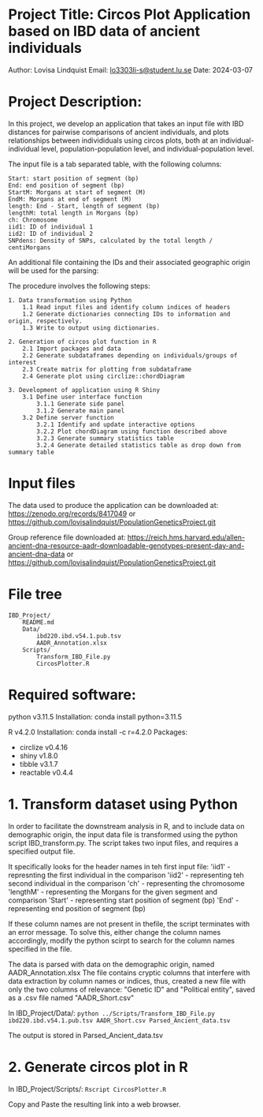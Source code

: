 
# Project Title: Circos Plot Application based on IBD data of ancient individuals

Author: Lovisa Lindquist
Email: lo3303li-s@student.lu.se
Date: 2024-03-07

# Project Description: 
In this project, we develop an application that takes an input file with IBD distances for pairwise comparisons of ancient individuals, and plots relationships between individiduals using circos plots, both at an individual-individual level, population-population level, and individual-population level. 

The input file is a tab separated table, with the following columns:

    Start: start position of segment (bp)
    End: end position of segment (bp)
    StartM: Morgans at start of segment (M)
    EndM: Morgans at end of segment (M)
    length: End - Start, length of segment (bp)
    lengthM: total length in Morgans (bp)
    ch: Chromosome
    iid1: ID of individual 1
    iid2: ID of individual 2
    SNPdens: Density of SNPs, calculated by the total length / centiMorgans
An additional file containing the IDs and their associated geographic origin will be used for the parsing:

The procedure involves the following steps:

    1. Data transformation using Python
        1.1 Read input files and identify column indices of headers
        1.2 Generate dictionaries connecting IDs to information and origin, respectively.
        1.3 Write to output using dictionaries.

    2. Generation of circos plot function in R
        2.1 Import packages and data
        2.2 Generate subdataframes depending on individuals/groups of interest
        2.3 Create matrix for plotting from subdataframe 
        2.4 Generate plot using circlize::chordDiagram

    3. Development of application using R Shiny
        3.1 Define user interface function
            3.1.1 Generate side panel
            3.1.2 Generate main panel
        3.2 Define server function
            3.2.1 Identify and update interactive options
            3.2.2 Plot chordDiagram using function described above
            3.2.3 Generate summary statistics table
            3.2.4 Generate detailed statistics table as drop down from summary table

# Input files
The data used to produce the application can be downloaded at:
https://zenodo.org/records/8417049 
or
https://github.com/lovisalindquist/PopulationGeneticsProject.git

Group reference file downloaded at:
https://reich.hms.harvard.edu/allen-ancient-dna-resource-aadr-downloadable-genotypes-present-day-and-ancient-dna-data
or 
https://github.com/lovisalindquist/PopulationGeneticsProject.git

# File tree

    IBD_Project/
        README.md
        Data/  
            ibd220.ibd.v54.1.pub.tsv
            AADR_Annotation.xlsx
        Scripts/
            Transform_IBD_File.py
            CircosPlotter.R

# Required software:

python v3.11.5
Installation:
conda install python=3.11.5

R v4.2.0
Installation:
conda install -c r=4.2.0
Packages:
- circlize v0.4.16
- shiny v1.8.0
- tibble v3.1.7
- reactable v0.4.4


# 1. Transform dataset using Python

In order to facilitate the downstream analysis in R, and to include data on demographic origin, the input data file is transformed using the python script IBD_transform.py. The script takes two input files, and requires a specified output file. 

It specifically looks for the header names in teh first input file:
    'iid1' - represnting the first individual in the comparison
    'iid2' - representing teh second individual in the comparison
    'ch' - representing the chromosome
    'lengthM' - representing the Morgans for the given segment and comparison
    'Start' - representing start position of segment (bp)
    'End' - representing end position of segment (bp)

If these column names are not present in thefile, the script terminates with an error message. 
To solve this, either change the column names accordingly, modify the python scirpt to search for the column names specified in the file. 

The data is parsed with data on the demographic origin, named AADR_Annotation.xlsx
The file contains cryptic columns that interfere with data extraction by column names or indices, thus,
created a new file with only the two columns of relevance: "Genetic ID" and "Political entity", saved as a .csv file named "AADR_Short.csv"

In IBD_Project/Data/:
`python ../Scripts/Transform_IBD_File.py ibd220.ibd.v54.1.pub.tsv AADR_Short.csv Parsed_Ancient_data.tsv`

The output is stored in Parsed_Ancient_data.tsv

# 2. Generate circos plot in R
In IBD_Project/Scripts/:
`Rscript CircosPlotter.R` 

Copy and Paste the resulting link into a web browser. 
